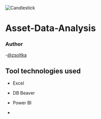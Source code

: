 ![Candlestick](https://github.com/Zsoltka/Asset-Data-Analysis/assets/133663142/4f54e3ef-24dc-4f71-92bf-e1659f4ae09f)

# Asset-Data-Analysis


### Author
-[@zsoltka](https://github.com/Zsoltka)

## Tool technologies used
- Excel
- DB Beaver
- Power BI

- 
